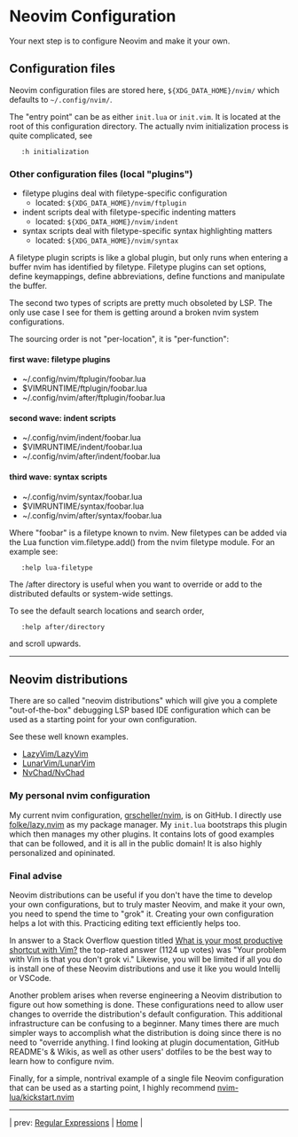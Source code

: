 # Neovim Configuration

Your next step is to configure Neovim and make it your own.

## Configuration files

Neovim configuration files are stored here, `${XDG_DATA_HOME}/nvim/` which
defaults to `~/.config/nvim/`.

The "entry point" can be as either `init.lua` or `init.vim`. It is
located at the root of this configuration directory. The actually nvim
initialization process is quite complicated, see

```vim
   :h initialization
```

### Other configuration files (local "plugins")

* filetype plugins deal with filetype-specific configuration
  * located: `${XDG_DATA_HOME}/nvim/ftplugin` 
* indent scripts deal with filetype-specific indenting matters
  * located: `${XDG_DATA_HOME}/nvim/indent` 
* syntax scripts deal with filetype-specific syntax highlighting matters
  * located: `${XDG_DATA_HOME}/nvim/syntax` 

A filetype plugin scripts is like a global plugin, but only runs when
entering a buffer nvim has identified by filetype. Filetype plugins can
set options, define keymappings, define abbreviations, define functions
and manipulate the buffer.

The second two types of scripts are pretty much obsoleted by LSP. The
only use case I see for them is getting around a broken nvim system
configurations.

The sourcing order is not "per-location", it is "per-function":

#### first wave: filetype plugins

* ~/.config/nvim/ftplugin/foobar.lua
* $VIMRUNTIME/ftplugin/foobar.lua
* ~/.config/nvim/after/ftplugin/foobar.lua

#### second wave: indent scripts

* ~/.config/nvim/indent/foobar.lua
* $VIMRUNTIME/indent/foobar.lua
* ~/.config/nvim/after/indent/foobar.lua

#### third wave: syntax scripts

* ~/.config/nvim/syntax/foobar.lua
* $VIMRUNTIME/syntax/foobar.lua
* ~/.config/nvim/after/syntax/foobar.lua

Where "foobar" is a filetype known to nvim. New filetypes can be added
via the Lua function vim.filetype.add() from the nvim filetype module.
For an example see:

```vim
   :help lua-filetype
```

The /after directory is useful when you want to override or add
to the distributed defaults or system-wide settings.

To see the default search locations and search order,

```vim
   :help after/directory 
```

and scroll upwards.

---

## Neovim distributions

There are so called "neovim distributions" which will give you
a complete "out-of-the-box" debugging LSP based IDE configuration which
can be used as a starting point for your own configuration.

See these well known examples.

* [LazyVim/LazyVim][41]
* [LunarVim/LunarVim][42]
* [NvChad/NvChad][43]

### My personal nvim configuration

My current nvim configuration, [grscheller/nvim][51], is on
GitHub. I directly use [folke/lazy.nvim][52] as my package manager. My
`init.lua` bootstraps this plugin which then manages my other
plugins. It contains lots of good examples that can be followed, and it
is all in the public domain! It is also highly personalized and
opininated.

### Final advise

Neovim distributions can be useful if you don't have the time to develop
your own configurations, but to truly master Neovim, and make it your
own, you need to spend the time to "grok" it. Creating your own
configuration helps a lot with this. Practicing editing text efficiently
helps too.

In answer to a Stack Overflow question titled
[What is your most productive shortcut with Vim?][61]
the top-rated answer (1124 up votes) was "Your problem with Vim is that
you don't grok vi." Likewise, you will be limited if all you do is
install one of these Neovim distributions and use it like you would
Intellij or VSCode.

Another problem arises when reverse engineering a Neovim distribution to
figure out how something is done. These configurations need to allow
user changes to override the distribution's default configuration. This
additional infrastructure can be confusing to a beginner. Many times
there are much simpler ways to accomplish what the distribution is
doing since there is no need to "override anything. I find looking at
plugin documentation, GitHub README's & Wikis, as well as other users'
dotfiles to be the best way to learn how to configure nvim.

Finally, for a simple, nontrival example of a single file Neovim
configuration that can be used as a starting point, I highly recommend
[nvim-lua/kickstart.nvim][62]

---

| prev: [Regular Expressions][10] | [Home][0] |

[10]: 10-RegularExpressions.md
[0]: ../README.md
[41]: https://github.com/LazyVim/LazyVim
[42]: https://github.com/LunarVim/LunarVim
[43]: https://github.com/NvChad/NvChad
[51]: https://github.com/grscheller/nvim
[52]: https://github.com/folke/lazy.nvim
[61]: https://stackoverflow.com/questions/1218390/what-is-your-most-productive-shortcut-with-vim/1220118#1220118
[62]: https://github.com/nvim-lua/kickstart.nvim
